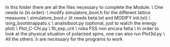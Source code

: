 In this folder there are all the files necessary to complete the Module.
\\
One needs to (in order):
\\
modify simulatore_boot.h for the different lattice measures
\\
simulatore_boot.c (it needs beta.txt and MODIFY init.txt)
\\
ising_bootstrappato.c
\\
analisiboot.py (optional, just to watch the energy plot)
\\
Plot_C-Chi.py
\\
fit_exp_crit
\\
roba FSS non ancora fatta
\\
In order to look at the physical situation of polarized spins, one can also run Plot3d.py
\\
All the others .h are necessary for the programs to work
